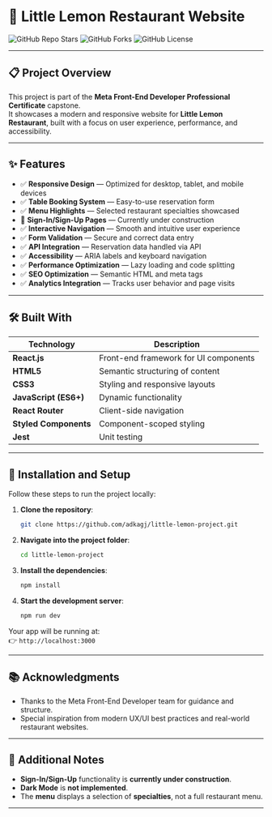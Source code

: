 # 🍋 Little Lemon Restaurant Website

![GitHub Repo Stars](https://img.shields.io/github/stars/adkagj/little-lemon-project?style=social)
![GitHub Forks](https://img.shields.io/github/forks/adkagj/little-lemon-project?style=social)
![GitHub License](https://img.shields.io/github/license/adkagj/little-lemon-project)

---

## 📋 Project Overview

This project is part of the **Meta Front-End Developer Professional Certificate** capstone.  
It showcases a modern and responsive website for **Little Lemon Restaurant**, built with a focus on user experience, performance, and accessibility.

---

## ✨ Features

- ✅ **Responsive Design** — Optimized for desktop, tablet, and mobile devices
- ✅ **Table Booking System** — Easy-to-use reservation form
- ✅ **Menu Highlights** — Selected restaurant specialties showcased
- 🚧 **Sign-In/Sign-Up Pages** — Currently under construction
- ✅ **Interactive Navigation** — Smooth and intuitive user experience
- ✅ **Form Validation** — Secure and correct data entry
- ✅ **API Integration** — Reservation data handled via API
- ✅ **Accessibility** — ARIA labels and keyboard navigation
- ✅ **Performance Optimization** — Lazy loading and code splitting
- ✅ **SEO Optimization** — Semantic HTML and meta tags
- ✅ **Analytics Integration** — Tracks user behavior and page visits

---

## 🛠️ Built With

| Technology            | Description                           |
| --------------------- | ------------------------------------- |
| **React.js**          | Front-end framework for UI components |
| **HTML5**             | Semantic structuring of content       |
| **CSS3**              | Styling and responsive layouts        |
| **JavaScript (ES6+)** | Dynamic functionality                 |
| **React Router**      | Client-side navigation                |
| **Styled Components** | Component-scoped styling              |
| **Jest**              | Unit testing                          |

---

## 🚀 Installation and Setup

Follow these steps to run the project locally:

1. **Clone the repository**:

   ```bash
   git clone https://github.com/adkagj/little-lemon-project.git
   ```

2. **Navigate into the project folder**:

   ```bash
   cd little-lemon-project
   ```

3. **Install the dependencies**:

   ```bash
   npm install
   ```

4. **Start the development server**:
   ```bash
   npm run dev
   ```

Your app will be running at:  
👉 `http://localhost:3000`

---

## 📚 Acknowledgments

- Thanks to the Meta Front-End Developer team for guidance and structure.
- Special inspiration from modern UX/UI best practices and real-world restaurant websites.

---

## 📎 Additional Notes

- **Sign-In/Sign-Up** functionality is **currently under construction**.
- **Dark Mode** is **not implemented**.
- The **menu** displays a selection of **specialties**, not a full restaurant menu.

---
